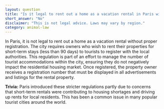 ```yaml
---
layout: question
title: "Is it legal to rent out a home as a vacation rental in Paris without registration?"
short_answer: "No"
disclaimer: "This is not legal advice. Laws may vary by region."
category: animal-law
---
```

In Paris, it is not legal to rent out a home as a vacation rental without proper registration. The city requires owners who wish to rent their properties for short-term stays (less than 90 days) to tourists to register with the local authorities. This regulation is part of an effort to manage the number of tourist accommodations within the city, ensuring they do not negatively impact the residential housing market. Once registered, the property owner receives a registration number that must be displayed in all advertisements and listings for the rental property.

**Trivia:** Paris introduced these stricter regulations partly due to concerns that short-term rentals were contributing to housing shortages and driving up rents for local residents. This has been a common issue in many popular tourist cities around the world.
